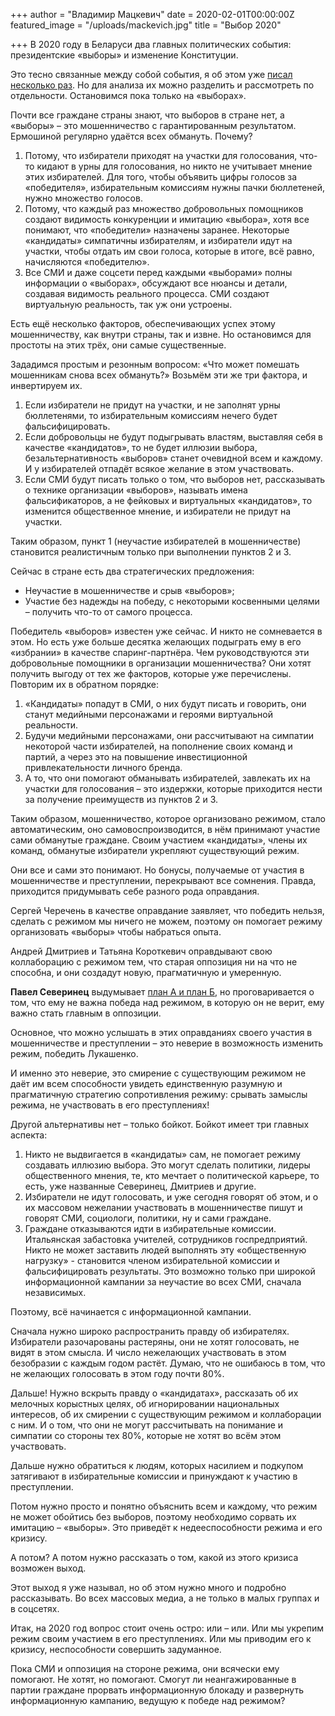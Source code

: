 +++
author = "Владимир Мацкевич"
date = 2020-02-01T00:00:00Z
featured_image = "/uploads/mackevich.jpg"
title = "Выбор 2020"

+++
В 2020 году в Беларуси два главных политических события: президентские «выборы» и изменение Конституции.

Это тесно связанные между собой события, я об этом уже [писал несколько раз](http://journalby.com/news/vybor-2020-libo-vechnyy-elbasy-libo-uchreditelnoe-sobranie-1364). Но для анализа их можно разделить и рассмотреть по отдельности. Остановимся пока только на «выборах».

Почти все граждане страны знают, что выборов в стране нет, а «выборы» – это мошенничество с гарантированным результатом. Ермошиной регулярно удаётся всех обмануть. Почему?

1. Потому, что избиратели приходят на участки для голосования, что-то кидают в урны для голосования, но никто не учитывает мнение этих избирателей. Для того, чтобы объявить цифры голосов за «победителя», избирательным комиссиям нужны пачки бюллетеней, нужно множество голосов.
2. Потому, что каждый раз множество добровольных помощников создают видимость конкуренции и имитацию «выбора», хотя все понимают, что «победители» назначены заранее. Некоторые «кандидаты» симпатичны избирателям, и избиратели идут на участки, чтобы отдать им свои голоса, которые в итоге, всё равно, начисляются «победителю».
3. Все СМИ и даже соцсети перед каждыми «выборами» полны информации о «выборах», обсуждают все нюансы и детали, создавая видимость реального процесса. СМИ создают виртуальную реальность, так уж они устроены.

Есть ещё несколько факторов, обеспечивающих успех этому мошенничеству, как внутри страны, так и извне. Но остановимся для простоты на этих трёх, они самые существенные.

Зададимся простым и резонным вопросом: «Что может помешать мошенникам снова всех обмануть?» Возьмём эти же три фактора, и инвертируем их.

1. Если избиратели не придут на участки, и не заполнят урны бюллетенями, то избирательным комиссиям нечего будет фальсифицировать.
2. Если добровольцы не будут подыгрывать властям, выставляя себя в качестве «кандидатов», то не будет иллюзии выбора, безальтернативность «выборов» станет очевидной всем и каждому. И у избирателей отпадёт всякое желание в этом участвовать.
3. Если СМИ будут писать только о том, что выборов нет, рассказывать о технике организации «выборов», называть имена фальсификаторов, а не фейковых и виртуальных «кандидатов», то изменится общественное мнение, и избиратели не придут на участки.

Таким образом, пункт 1 (неучастие избирателей в мошенничестве) становится реалистичным только при выполнении пунктов 2 и 3.

Сейчас в стране есть два стратегических предложения:

* Неучастие в мошенничестве и срыв «выборов»;
* Участие без надежды на победу, с некоторыми косвенными целями – получить что-то от самого процесса.

Победитель «выборов» известен уже сейчас. И никто не сомневается в этом. Но есть уже больше десятка желающих подыграть ему в его «избрании» в качестве спаринг-партнёра. Чем руководствуются эти добровольные помощники в организации мошенничества? Они хотят получить выгоду от тех же факторов, которые уже перечислены. Повторим их в обратном порядке:

1. «Кандидаты» попадут в СМИ, о них будут писать и говорить, они станут медийными персонажами и героями виртуальной реальности.
2. Будучи медийными персонажами, они рассчитывают на симпатии некоторой части избирателей, на пополнение своих команд и партий, а через это на повышение инвестиционной привлекательности личного бренда.
3. А то, что они помогают обманывать избирателей, завлекать их на участки для голосования – это издержки, которые приходится нести за получение преимуществ из пунктов 2 и 3.

Таким образом, мошенничество, которое организовано режимом, стало автоматическим, оно самовоспроизводится, в нём принимают участие сами обманутые граждане. Своим участием «кандидаты», члены их команд, обманутые избиратели укрепляют существующий режим.

Они все и сами это понимают. Но бонусы, получаемые от участия в мошенничестве и преступлении, перекрывают все сомнения. Правда, приходится придумывать себе разного рода оправдания.

Сергей Черечень в качестве оправдание заявляет, что победить нельзя, сделать с режимом мы ничего не можем, поэтому он помогает режиму организовать «выборы» чтобы набраться опыта.

Андрей Дмитриев и Татьяна Короткевич оправдывают свою коллаборацию с режимом тем, что старая оппозиция ни на что не способна, и они создадут новую, прагматичную и умеренную.

**Павел Северинец** выдумывает [план А и план Б](https://naviny.by/article/20200128/1580227139-pavel-sevyarynec-vybary-plan-adziny-plan-b-baykot), но проговаривается о том, что ему не важна победа над режимом, в которую он не верит, ему важно стать главным в оппозиции.

Основное, что можно услышать в этих оправданиях своего участия в мошенничестве и преступлении – это неверие в возможность изменить режим, победить Лукашенко.

И именно это неверие, это смирение с существующим режимом не даёт им всем способности увидеть единственную разумную и прагматичную стратегию сопротивления режиму: срывать замыслы режима, не участвовать в его преступлениях!

Другой альтернативы нет – только бойкот. Бойкот имеет три главных аспекта:

1. Никто не выдвигается в «кандидаты» сам, не помогает режиму создавать иллюзию выбора. Это могут сделать политики, лидеры общественного мнения, те, кто мечтает о политической карьере, то есть, уже названные Северинец, Дмитриев и другие.
2. Избиратели не идут голосовать, и уже сегодня говорят об этом, и о их массовом нежелании участвовать в мошенничестве пишут и говорят СМИ, социологи, политики, ну и сами граждане.
3. Граждане отказываются идти в избирательные комиссии. Итальянская забастовка учителей, сотрудников госпредприятий. Никто не может заставить людей выполнять эту «общественную нагрузку» - становится членом избирательной комиссии и фальсифицировать результаты. Это возможно только при широкой информационной кампании за неучастие во всех СМИ, сначала независимых.

Поэтому, всё начинается с информационной кампании.

Сначала нужно широко распространить правду об избирателях. Избиратели разочарованы растеряны, они не хотят голосовать, не видят в этом смысла. И число нежелающих участвовать в этом безобразии с каждым годом растёт. Думаю, что не ошибаюсь в том, что не желающих голосовать в этом году почти 80%.

Дальше! Нужно вскрыть правду о «кандидатах», рассказать об их мелочных корыстных целях, об игнорировании национальных интересов, об их смирении с существующим режимом и коллаборации с ним. И о том, что они не могут рассчитывать на понимание и симпатии со стороны тех 80%, которые не хотят во всём этом участвовать.

Дальше нужно обратиться к людям, которых насилием и подкупом затягивают в избирательные комиссии и принуждают к участию в преступлении.

Потом нужно просто и понятно объяснить всем и каждому, что режим не может обойтись без выборов, поэтому необходимо сорвать их имитацию – «выборы». Это приведёт к недееспособности режима и его кризису.

А потом? А потом нужно рассказать о том, какой из этого кризиса возможен выход.

Этот выход я уже называл, но об этом нужно много и подробно рассказывать. Во всех массовых медиа, а не только в малых группах и в соцсетях.

Итак, на 2020 год вопрос стоит очень остро: или – или. Или мы укрепим режим своим участием в его преступлениях. Или мы приводим его к кризису, неспособности совершить задуманное.

Пока СМИ и оппозиция на стороне режима, они всячески ему помогают. Не хотят, но помогают. Смогут ли неангажированные в партии граждане прорвать информационную блокаду и развернуть информационную кампанию, ведущую к победе над режимом?